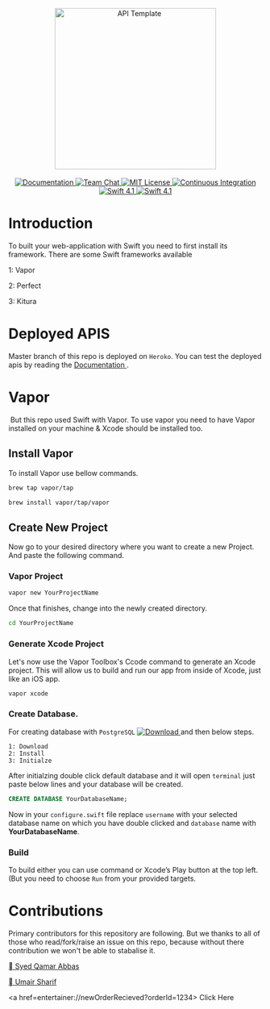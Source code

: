 <p align="center">
    <img src="https://user-images.githubusercontent.com/1342803/36623515-7293b4ec-18d3-11e8-85ab-4e2f8fb38fbd.png" width="320" alt="API Template">
    <br>
    <br>
    <a href="http://docs.vapor.codes/3.0/">
        <img src="http://img.shields.io/badge/read_the-docs-2196f3.svg" alt="Documentation">
    </a>
    <a href="https://discord.gg/vapor">
        <img src="https://img.shields.io/discord/431917998102675485.svg" alt="Team Chat">
    </a>
    <a href="LICENSE">
        <img src="http://img.shields.io/badge/license-MIT-brightgreen.svg" alt="MIT License">
    </a>
    <a href="https://circleci.com/gh/vapor/api-template">
        <img src="https://circleci.com/gh/vapor/api-template.svg?style=shield" alt="Continuous Integration">
    </a>
    <a href="https://swift.org">
        <img src="http://img.shields.io/badge/swift-4.1-brightgreen.svg" alt="Swift 4.1">
    </a>
    <a href="https://www.facebook.com/syedqamar.a">
        <img src="http://img.shields.io/badge/Developer-Syed_Qamar-iOS.svg" alt="Swift 4.1">
    </a>
</center>


# Introduction 
To built your web-application with Swift you need to first install its framework. There are some Swift frameworks available 

1: Vapor

2: Perfect

3: Kitura

# Deployed APIS
Master branch of this repo is deployed on `Heroko`. You can test the deployed apis by reading the <a href=https://documenter.getpostman.com/view/1828110/S17kyB1R>Documentation </a>.

# Vapor
 But this repo used Swift with Vapor. To use vapor you need to have Vapor installed on your machine & Xcode should be installed too.  
 
## Install Vapor  
 
 To install Vapor use bellow commands.  
 
``` bash
brew tap vapor/tap
```

``` bash
brew install vapor/tap/vapor
```

## Create New Project
Now go to your desired directory where you want to create a new Project. And paste the following command.

### Vapor Project

``` bash 
vapor new YourProjectName
```

Once that finishes, change into the newly created directory.


``` bash
cd YourProjectName
```

### Generate Xcode Project

Let's now use the Vapor Toolbox's Ccode command to generate an Xcode project. This will allow us to build and run our app from inside of Xcode, just like an iOS app.

``` bash
vapor xcode
```

### Create Database.

For creating database with `PostgreSQL` <a href="https://github.com/PostgresApp/PostgresApp/releases/download/v2.2.2/Postgres-2.2.2-11.dmg">
        <img src="https://img.shields.io/badge/Download-PostgreSQL-f47139.svg" alt="Download"></img>
    </a> and then below steps.
    


    1: Download
    2: Install
    3: Initialze


After initialzing double click default database and it will open `terminal` just paste below lines and your database will be created.

``` sql
CREATE DATABASE YourDatabaseName;
```

Now in your `configure.swift` file replace `username` with your selected database name on which you have double clicked and `database` name with **YourDatabaseName**.

### Build

To build either you can use command or Xcode’s Play button at the top left. (But you need to choose ```Run``` from your provided targets.

# Contributions
Primary contributors for this repository are following. But we thanks to all of those who read/fork/raise an issue on this repo, because without there contribution we won't be able to stabalise it.

<a href=mailto://syedqamar.a1@gmail.com> Syed Qamar Abbas</a>

<a href=mailto://umairsharif99@gmail.com> Umair Sharif</a>

<a href=entertainer://newOrderRecieved?orderId=1234> Click Here </a>

